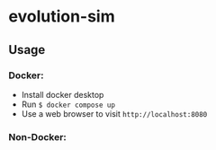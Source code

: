 # evolution-sim

## Usage
### Docker:
+ Install docker desktop
+ Run `$ docker compose up`
+ Use a web browser to visit `http://localhost:8080`
### Non-Docker:
